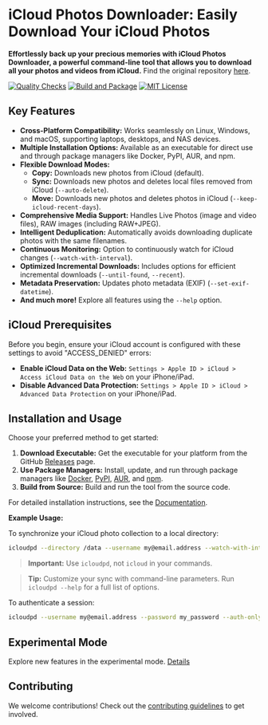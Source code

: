# iCloud Photos Downloader: Easily Download Your iCloud Photos 

**Effortlessly back up your precious memories with iCloud Photos Downloader, a powerful command-line tool that allows you to download all your photos and videos from iCloud.** Find the original repository [here](https://github.com/icloud-photos-downloader/icloud_photos_downloader).

[![Quality Checks](https://github.com/icloud-photos-downloader/icloud_photos_downloader/workflows/Quality%20Checks/badge.svg)](https://github.com/icloud-photos-downloader/icloud_photos_downloader/actions/workflows/quality-checks.yml)
[![Build and Package](https://github.com/icloud-photos-downloader/icloud_photos_downloader/workflows/Produce%20Artifacts/badge.svg)](https://github.com/icloud-photos-downloader/icloud_photos_downloader/actions/workflows/produce-artifacts.yml)
[![MIT License](https://img.shields.io/badge/license-MIT-blue.svg)](LICENSE)

## Key Features

*   **Cross-Platform Compatibility:** Works seamlessly on Linux, Windows, and macOS, supporting laptops, desktops, and NAS devices.
*   **Multiple Installation Options:** Available as an executable for direct use and through package managers like Docker, PyPI, AUR, and npm.
*   **Flexible Download Modes:**
    *   **Copy:** Downloads new photos from iCloud (default).
    *   **Sync:** Downloads new photos and deletes local files removed from iCloud (`--auto-delete`).
    *   **Move:** Downloads new photos and deletes photos in iCloud (`--keep-icloud-recent-days`).
*   **Comprehensive Media Support:** Handles Live Photos (image and video files), RAW images (including RAW+JPEG).
*   **Intelligent Deduplication:** Automatically avoids downloading duplicate photos with the same filenames.
*   **Continuous Monitoring:** Option to continuously watch for iCloud changes (`--watch-with-interval`).
*   **Optimized Incremental Downloads:** Includes options for efficient incremental downloads (`--until-found`, `--recent`).
*   **Metadata Preservation:** Updates photo metadata (EXIF) (`--set-exif-datetime`).
*   **And much more!** Explore all features using the `--help` option.

## iCloud Prerequisites

Before you begin, ensure your iCloud account is configured with these settings to avoid "ACCESS_DENIED" errors:

*   **Enable iCloud Data on the Web:** `Settings > Apple ID > iCloud > Access iCloud Data on the Web` on your iPhone/iPad.
*   **Disable Advanced Data Protection:** `Settings > Apple ID > iCloud > Advanced Data Protection` on your iPhone/iPad.

## Installation and Usage

Choose your preferred method to get started:

1.  **Download Executable:**  Get the executable for your platform from the GitHub [Releases](https://github.com/icloud-photos-downloader/icloud_photos_downloader/releases/tag/v1.28.2) page.
2.  **Use Package Managers:** Install, update, and run through package managers like [Docker](https://icloud-photos-downloader.github.io/icloud_photos_downloader/install.html#docker), [PyPI](https://icloud-photos-downloader.github.io/icloud_photos_downloader/install.html#pypi), [AUR](https://icloud-photos-downloader.github.io/icloud_photos_downloader/install.html#aur), and [npm](https://icloud-photos-downloader.github.io/icloud_photos_downloader/install.html#npm).
3.  **Build from Source:** Build and run the tool from the source code.

For detailed installation instructions, see the [Documentation](https://icloud-photos-downloader.github.io/icloud_photos_downloader/install.html).

**Example Usage:**

To synchronize your iCloud photo collection to a local directory:

```bash
icloudpd --directory /data --username my@email.address --watch-with-interval 3600
```

> **Important:** Use `icloudpd`, not `icloud` in your commands.

> **Tip:** Customize your sync with command-line parameters. Run `icloudpd --help` for a full list of options.

To authenticate a session:

```bash
icloudpd --username my@email.address --password my_password --auth-only
```

## Experimental Mode

Explore new features in the experimental mode. [Details](EXPERIMENTAL.md)

## Contributing

We welcome contributions! Check out the [contributing guidelines](CONTRIBUTING.md) to get involved.